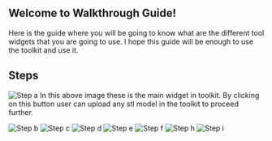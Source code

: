 ## Welcome to Walkthrough Guide!

Here is the guide where you will be going to know what are the different tool widgets that you are going to use. I hope this guide will be enough to use the toolkit and use it. 

## Steps

![Step a](/threeJs/docs/assets/a.jpg)
In this above image these is the main widget in toolkit. By clicking on this button user can upload any stl model in the toolkit to proceed further.

![Step b](/threeJs/docs/assets/b.jpg)
![Step c](/threeJs/docs/assets/c.jpg)
![Step d](/threeJs/docs/assets/d.jpg)
![Step e](/threeJs/docs/assets/e.jpg)
![Step f](/threeJs/docs/assets/f.jpg)
![Step h](/threeJs/docs/assets/h.jpg)
![Step i](/threeJs/docs/assets/i.jpg)


<!--Here is the code ofsome basic examples that I created for learning Javascript. JavaScript, are called “dynamically typed”, meaning that there exist data types, but variables are not bound to any of them.]

### Day 1

[Things that I learned today:1. **Relative path:** A relative path needs to be combined with another path in order to access a file. For example, joe/foo is a relative path. Without more information, a program cannot reliably locate the joe/foo directory in the file system. 2. **Absolute path:** An absolute path always contains the root element and the complete directory list required to locate the file. For example, `/home/sally/statusReport` is an absolute path. All of the information needed to locate the file is contained in the path string. For more details see [What is a path?](https://docs.oracle.com/javase/tutorial/essential/io/path.html). ]

```markdown
<html>

<head>

<body>
    <script src="./alert.js">

    </script>
</body>
</head>

</html>
# Header 1
## Header 2
### Header 3

- Bulleted
- List

1. Numbered
2. List

**Bold** and _Italic_ and `Code` text

[Link](url) and ![Image](src)
```
For more details see [Hello World Example](https://javascript.info/hello-world).

-->

